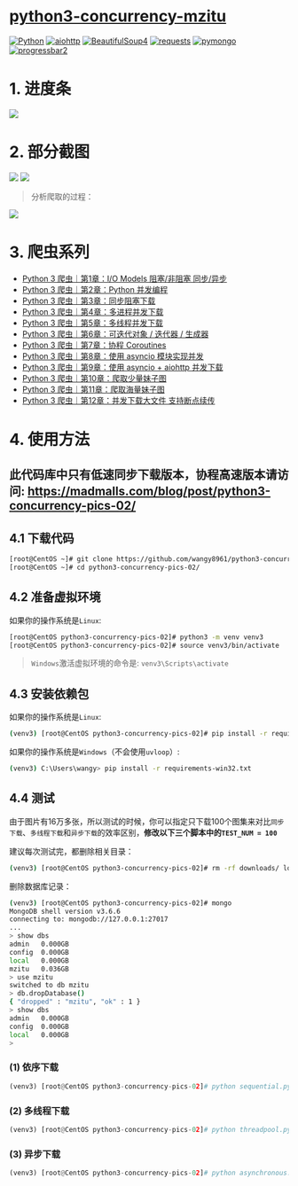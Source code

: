 # [python3-concurrency-mzitu](https://madmalls.com/blog/post/python3-concurrency-pics-02/)

[![Python](https://img.shields.io/badge/python-v3.4%2B-blue.svg)](https://www.python.org/)
[![aiohttp](https://img.shields.io/badge/aiohttp-v3.3.2-brightgreen.svg)](https://aiohttp.readthedocs.io/en/stable/)
[![BeautifulSoup4](https://img.shields.io/badge/BeautifulSoup4-v4.6.3-orange.svg)](https://pypi.org/project/beautifulsoup4/)
[![requests](https://img.shields.io/badge/requests-v2.19.1-yellow.svg)](http://docs.python-requests.org/en/master/)
[![pymongo](https://img.shields.io/badge/pymongo-v3.7.1-red.svg)](https://pypi.org/project/pymongo/)
[![progressbar2](https://img.shields.io/badge/progressbar2-v3.38.0-lightgrey.svg)](https://pypi.org/project/progressbar2/)

# 1. 进度条

![](https://madmalls.com/api/medias/uploaded/async-mzitu-02-75e2c01f.png)


# 2. 部分截图

![](https://madmalls.com/api/medias/uploaded/mzitu-01-e91219db.png)
![](https://raw.githubusercontent.com/wangy8961/python3-concurrency-pics-02/master/mzitu-min.png)

> 分析爬取的过程：

![](https://madmalls.com/api/medias/uploaded/mzitu-022a41aa.jpg)


# 3. 爬虫系列

- [Python 3 爬虫｜第1章：I/O Models 阻塞/非阻塞 同步/异步](https://madmalls.com/blog/post/io-models/)
- [Python 3 爬虫｜第2章：Python 并发编程](https://madmalls.com/blog/post/concurrent-programming-for-python/)
- [Python 3 爬虫｜第3章：同步阻塞下载](https://madmalls.com/blog/post/sequential-download-for-python/)
- [Python 3 爬虫｜第4章：多进程并发下载](https://madmalls.com/blog/post/multi-process-for-python3/)
- [Python 3 爬虫｜第5章：多线程并发下载](https://madmalls.com/blog/post/multi-thread-for-python/)
- [Python 3 爬虫｜第6章：可迭代对象 / 迭代器 / 生成器](https://madmalls.com/blog/post/iterable-iterator-and-generator-in-python/)
- [Python 3 爬虫｜第7章：协程 Coroutines](https://madmalls.com/blog/post/coroutine-in-python/)
- [Python 3 爬虫｜第8章：使用 asyncio 模块实现并发](https://madmalls.com/blog/post/asyncio-howto-in-python3/)
- [Python 3 爬虫｜第9章：使用 asyncio + aiohttp 并发下载](https://madmalls.com/blog/post/aiohttp-howto-in-python3/)
- [Python 3 爬虫｜第10章：爬取少量妹子图](https://madmalls.com/blog/post/python3-concurrency-pics-01/)
- [Python 3 爬虫｜第11章：爬取海量妹子图](https://madmalls.com/blog/post/python3-concurrency-pics-02/)
- [Python 3 爬虫｜第12章：并发下载大文件 支持断点续传](https://madmalls.com/blog/post/download-large-files/)


# 4. 使用方法

## 此代码库中只有低速同步下载版本，协程高速版本请访问: https://madmalls.com/blog/post/python3-concurrency-pics-02/

## 4.1 下载代码

```bash
[root@CentOS ~]# git clone https://github.com/wangy8961/python3-concurrency-pics-02.git
[root@CentOS ~]# cd python3-concurrency-pics-02/
```

## 4.2 准备虚拟环境

如果你的操作系统是`Linux`:

```bash
[root@CentOS python3-concurrency-pics-02]# python3 -m venv venv3
[root@CentOS python3-concurrency-pics-02]# source venv3/bin/activate
```

> `Windows`激活虚拟环境的命令是: `venv3\Scripts\activate`

## 4.3 安装依赖包

如果你的操作系统是`Linux`:

```bash
(venv3) [root@CentOS python3-concurrency-pics-02]# pip install -r requirements-linux.txt
```

如果你的操作系统是`Windows`（不会使用`uvloop`）:

```bash
(venv3) C:\Users\wangy> pip install -r requirements-win32.txt
```

## 4.4 测试

由于图片有16万多张，所以测试的时候，你可以指定只下载100个图集来对比`同步下载`、`多线程下载`和`异步下载`的效率区别，**修改以下三个脚本中的`TEST_NUM = 100`**

建议每次测试完，都删除相关目录：

```bash
(venv3) [root@CentOS python3-concurrency-pics-02]# rm -rf downloads/ logs/ __pycache__/
```

删除数据库记录：

```bash
(venv3) [root@CentOS python3-concurrency-pics-02]# mongo
MongoDB shell version v3.6.6
connecting to: mongodb://127.0.0.1:27017
...
> show dbs
admin   0.000GB
config  0.000GB
local   0.000GB
mzitu   0.036GB
> use mzitu
switched to db mzitu
> db.dropDatabase()
{ "dropped" : "mzitu", "ok" : 1 }
> show dbs
admin   0.000GB
config  0.000GB
local   0.000GB
> 
```

### (1) 依序下载

```python
(venv3) [root@CentOS python3-concurrency-pics-02]# python sequential.py
```

### (2) 多线程下载

```python
(venv3) [root@CentOS python3-concurrency-pics-02]# python threadpool.py
```

### (3) 异步下载

```python
(venv3) [root@CentOS python3-concurrency-pics-02]# python asynchronous.py
```